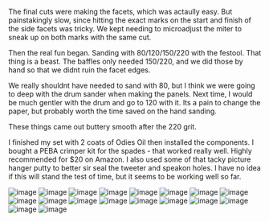 The final cuts were making the facets, which was actaully easy. But painstakingly slow, since hitting the exact marks on the start and finish of the side facets was tricky. We kept needing to microadjust the miter to sneak up on both marks with the same cut. 

Then the real fun began. Sanding with 80/120/150/220 with the festool. That thing is a beast. The baffles only needed 150/220, and we did those by hand so that we didnt ruin the facet edges.

We really shouldnt have needed to sand with 80, but I think we were going to deep with the drum sander when making the panels. Next time, I would be much gentler with the drum and go to 120 with it. Its a pain to change the paper, but probably worth the time saved on the hand sanding.

These things came out buttery smooth after the 220 grit.

I finished my set with 2 coats of Odies Oil then installed the components. I bought a PEBA crimper kit for the spades - that worked really well. Highly recommended for $20 on Amazon. I also used some of that tacky picture hanger putty to better sir seal the tweeter and speakon holes. I have no idea if this will stand the test of time, but it seems to be working well so far.

![image](/build-pics/IMG_6208.JPG)
![image](/build-pics/IMG_6209.JPG)
![image](/build-pics/IMG_6210.JPG)
![image](/build-pics/IMG_6212.JPG)
![image](/build-pics/IMG_6214.JPG)
![image](/build-pics/IMG_6216.JPG)
![image](/build-pics/IMG_6217.JPG)
![image](/build-pics/IMG_6223.JPG)
![image](/build-pics/IMG_6224.JPG)
![image](/build-pics/IMG_6226.JPG)
![image](/build-pics/IMG_6227.JPG)
![image](/build-pics/IMG_6229.JPG)
![image](/build-pics/IMG_6237.JPG)
![image](/build-pics/IMG_6235.JPG)
![image](/build-pics/IMG_6236.JPG)
![image](/build-pics/IMG_6241.JPG)
![image](/build-pics/IMG_6242.JPG)
![image](/build-pics/IMG_6246.JPG)